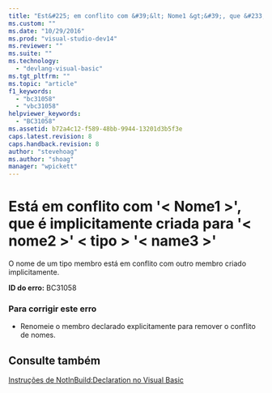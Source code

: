 ```yaml
---
title: "Est&#225; em conflito com &#39;&lt; Nome1 &gt;&#39;, que &#233; implicitamente criada para &#39;&lt; nome2 &gt;&#39; &lt; tipo &gt; &#39;&lt; name3 &gt;&#39; | Microsoft Docs"
ms.custom: ""
ms.date: "10/29/2016"
ms.prod: "visual-studio-dev14"
ms.reviewer: ""
ms.suite: ""
ms.technology: 
  - "devlang-visual-basic"
ms.tgt_pltfrm: ""
ms.topic: "article"
f1_keywords: 
  - "bc31058"
  - "vbc31058"
helpviewer_keywords: 
  - "BC31058"
ms.assetid: b72a4c12-f589-48bb-9944-13201d3b5f3e
caps.latest.revision: 8
caps.handback.revision: 8
author: "stevehoag"
ms.author: "shoag"
manager: "wpickett"
---
```

# Est&#225; em conflito com &#39;&lt; Nome1 &gt;&#39;, que &#233; implicitamente criada para &#39;&lt; nome2 &gt;&#39; &lt; tipo &gt; &#39;&lt; name3 &gt;&#39;
O nome de um tipo membro está em conflito com outro membro criado implicitamente.  
  
 **ID do erro:** BC31058  
  
### Para corrigir este erro  
  
-   Renomeie o membro declarado explicitamente para remover o conflito de nomes.  
  
## Consulte também  
 [Instruções de NotInBuild:Declaration no Visual Basic](http://msdn.microsoft.com/pt-br/81f3c398-f45c-4d95-80bf-aa39d1a0fb30)